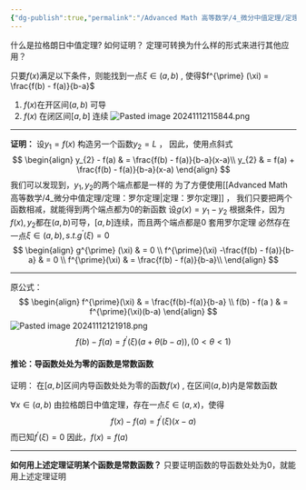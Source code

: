 ```yaml
---
{"dg-publish":true,"permalink":"/Advanced Math 高等数学/4_微分中值定理/定理：拉格朗日中值定理/","tags":["微积分","定理","高数"]}
---
```



什么是拉格朗日中值定理?
如何证明？
定理可转换为什么样的形式来进行其他应用？

只要$f(x)$满足以下条件，则能找到一点$\xi \in (a,b)$ , 使得$f^{\prime} (\xi) = \frac{f(b) - f(a)}{b-a}$ 
1. $f(x)$在开区间$(a,b)$ 可导
2. $f(x)$ 在闭区间$[a,b]$ 连续
![Pasted image 20241112115844.png](/img/user/%E5%9B%BE%E5%BA%93/Pasted%20image%2020241112115844.png)
___
**证明：**
设$y_{1} = f(x)$
构造另一个函数$y_{2} = L$ ，
因此，使用点斜式
$$
\begin{align}
y_{2} - f(a)  & = \frac{f(b) - f(a)}{b-a}(x-a)\\
y_{2} & = f(a) + \frac{f(b) - f(a)}{b-a}(x-a)
\end{align}
$$
我们可以发现到，$y_{1} , y_{2}$的两个端点都是一样的
为了方便使用[[Advanced Math 高等数学/4_微分中值定理/定理：罗尔定理\|定理：罗尔定理]] ， 
我们只要把两个函数相减，就能得到两个端点都为0的新函数
设$g(x) = y_{1} - y_{2}$
根据条件，因为$f(x) , y_{2}$都在$(a,b)$可导，$[a,b]$连续，而且两个端点都是0
套用罗尔定理
必然存在一点$\xi \in (a,b) , s.t.g^{\prime}(\xi) = 0$
$$
\begin{align}
g^{\prime} (\xi)  & = 0 \\
f^{\prime}(\xi) -\frac{f(b) - f(a)}{b-a} & = 0 \\
f^{\prime}(\xi) & = \frac{f(b) - f(a)}{b-a}\\
\end{align}
$$
___
原公式：
$$
\begin{align}
f^{\prime}(\xi)  & = \frac{f(b)-f(a)}{b-a} \\
f(b) - f(a )  & = f^{\prime}(\xi)(b-a)
\end{align}
$$
![Pasted image 20241112121918.png](/img/user/%E5%9B%BE%E5%BA%93/Pasted%20image%2020241112121918.png)
$$
f(b) - f(a) = f^{\prime}(\xi)(a+\theta(b-a)) , ( 0<\theta < 1)
$$




#### 推论：导函数处处为零的函数是常数函数
证明：
在$[a,b]$区间内导函数处处为零的函数$f(x)$ , 在区间$(a,b)$内是常数函数


$\forall x \in (a , b)$
由拉格朗日中值定理，存在一点$\xi \in (a,x)$，使得
$$
f(x) - f(a) = f^{\prime}(\xi)(x-a) 
$$
而已知$f^{\prime}(\xi) = 0$
因此，$f(x) = f(a)$
___
**如何用上述定理证明某个函数是常数函数？**
只要证明函数的导函数处处为0，就能用上述定理证明





